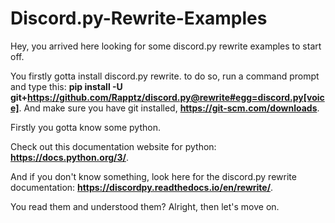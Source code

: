 # Discord.py-Rewrite-Examples

Hey, you arrived here looking for some discord.py rewrite examples to start off.


You firstly gotta install discord.py rewrite. to do so, run a command prompt and type this: **pip install -U git+https://github.com/Rapptz/discord.py@rewrite#egg=discord.py[voice]**. And make sure you have git installed, **https://git-scm.com/downloads**.


Firstly you gotta know some python.


Check out this documentation website for python: **https://docs.python.org/3/**.


And if you don't know something, look here for the discord.py rewrite documentation: **https://discordpy.readthedocs.io/en/rewrite/**.


You read them and understood them? Alright, then let's move on.

